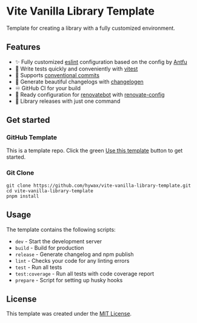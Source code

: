 # Vite Vanilla Library Template

Template for creating a library with a fully customized environment.

## Features

* ✨ Fully customized [eslint](https://eslint.org/) configuration based on the config by [Antfu](https://github.com/antfu/eslint-config)
* 🧪 Write tests quickly and conveniently with [vitest](https://vitest.dev/)
* 🤝 Supports [conventional commits](https://www.conventionalcommits.org/)
* 💅 Generate beautiful changelogs with [changelogen](https://github.com/unjs/changelogen)
* ♾️ GitHub CI for your build
* 🤖 Ready configuration for [renovatebot](https://github.com/apps/renovate) with [renovate-config](https://github.com/hywax/renovate-config)
* 🚀 Library releases with just one command

## Get started

### GitHub Template

This is a template repo. Click the green [Use this template](https://github.com/hywax/vite-vanilla-library-template/generate) button to get started.

### Git Clone

```shell
git clone https://github.com/hywax/vite-vanilla-library-template.git
cd vite-vanilla-library-template
pnpm install
```

## Usage

The template contains the following scripts:

* `dev` - Start the development server
* `build` - Build for production
* `release` - Generate changelog and npm publish
* `lint` - Checks your code for any linting errors
* `test` - Run all tests
* `test:coverage` - Run all tests with code coverage report
* `prepare` - Script for setting up husky hooks

## License

This template was created under the [MIT License](LICENSE).
